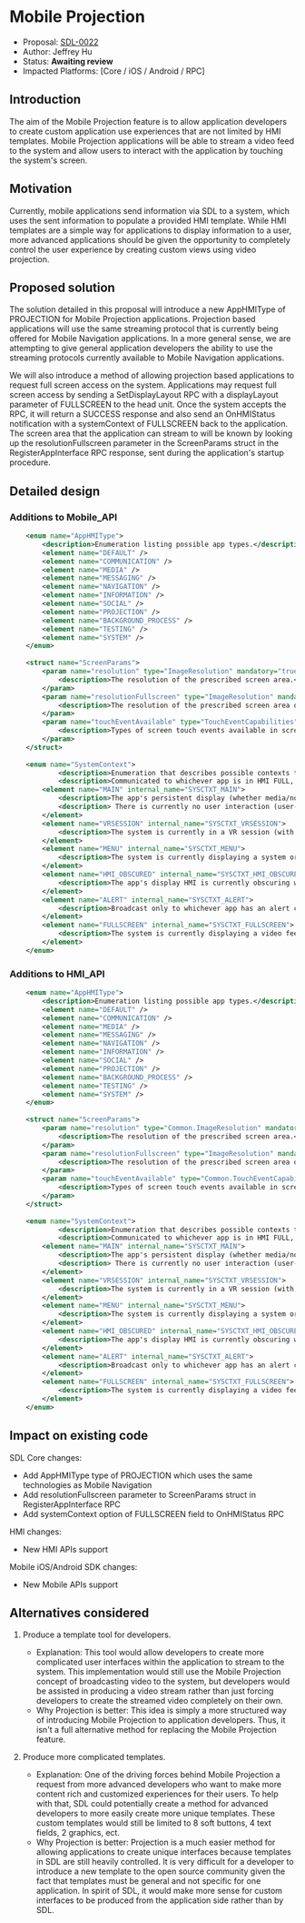 # Mobile Projection

* Proposal: [SDL-0022](0022-mobile-projection.md)
* Author: Jeffrey Hu
* Status: **Awaiting review**
* Impacted Platforms: [Core / iOS / Android / RPC]

## Introduction

The aim of the Mobile Projection feature is to allow application developers to create custom application use experiences that are not limited by HMI templates.  Mobile Projection applications will be able to stream a video feed to the system and allow users to interact with the application by touching the system's screen.

## Motivation

Currently, mobile applications send information via SDL to a system, which uses the sent information to populate a provided HMI template.  While HMI templates are a simple way for applications to display information to a user, more advanced applications should be given the opportunity to completely control the user experience by creating custom views using video projection.

## Proposed solution

The solution detailed in this proposal will introduce a new AppHMIType of PROJECTION for Mobile Projection applications.  Projection based applications will use the same streaming protocol that is currently being offered for Mobile Navigation applications.  In a more general sense, we are attempting to give general application developers the ability to use the streaming protocols currently available to Mobile Navigation applications.

We will also introduce a method of allowing projection based applications to request full screen access on the system.  Applications may request full screen access by sending a SetDisplayLayout RPC with a displayLayout parameter of FULLSCREEN to the head unit.  Once the system accepts the RPC, it will return a SUCCESS response and also send an OnHMIStatus notification with a systemContext of FULLSCREEN back to the application.  The screen area that the application can stream to will be known by looking up the resolutionFullscreen parameter in the ScreenParams struct in the RegisterAppInterface RPC response, sent during the application's startup procedure.  

## Detailed design

### Additions to Mobile_API
```xml
	<enum name="AppHMIType">
		<description>Enumeration listing possible app types.</description>
		<element name="DEFAULT" />
		<element name="COMMUNICATION" />
		<element name="MEDIA" />
		<element name="MESSAGING" />
		<element name="NAVIGATION" />
		<element name="INFORMATION" />
		<element name="SOCIAL" />
		<element name="PROJECTION" />
		<element name="BACKGROUND_PROCESS" />
		<element name="TESTING" />
		<element name="SYSTEM" />
	</enum>
  
	<struct name="ScreenParams">
		<param name="resolution" type="ImageResolution" mandatory="true">
			<description>The resolution of the prescribed screen area.</description>
		</param>
		<param name="resolutionFullscreen" type="ImageResolution" mandatory="false">
			<description>The resolution of the prescribed screen area once an application requests for full screen access.</description>
		</param>
		<param name="touchEventAvailable" type="TouchEventCapabilities" mandatory="false">
			<description>Types of screen touch events available in screen area.</description>
		</param>
	</struct>
   
	<enum name="SystemContext">
			<description>Enumeration that describes possible contexts the application might be in on HU.</description>
			<description>Communicated to whichever app is in HMI FULL, except Alert.</description>
		<element name="MAIN" internal_name="SYSCTXT_MAIN">
			<description>The app's persistent display (whether media/non-media/navigation) is fully visible onscreen.</description>
			<description> There is currently no user interaction (user-initiated or app-initiated) with the head-unit</description>
		</element>
		<element name="VRSESSION" internal_name="SYSCTXT_VRSESSION">
			<description>The system is currently in a VR session (with whatever dedicated VR screen being overlaid onscreen).</description>
		</element>
		<element name="MENU" internal_name="SYSCTXT_MENU">
			<description>The system is currently displaying a system or in-App menu onscreen.</description>
		</element>
		<element name="HMI_OBSCURED" internal_name="SYSCTXT_HMI_OBSCURED">
			<description>The app's display HMI is currently obscuring with either a system or other app's overlay (except of Alert element).</description>
		</element>
		<element name="ALERT" internal_name="SYSCTXT_ALERT">
			<description>Broadcast only to whichever app has an alert currently being displayed.</description>
		</element>
		<element name="FULLSCREEN" internal_name="SYSCTXT_FULLSCREEN">
			<description>The system is currently displaying a video feed with the bottom bar lowered.</description>
		</element>
	</enum>
```

### Additions to HMI_API
```xml
	<enum name="AppHMIType">
		<description>Enumeration listing possible app types.</description>
		<element name="DEFAULT" />
		<element name="COMMUNICATION" />
		<element name="MEDIA" />
		<element name="MESSAGING" />
		<element name="NAVIGATION" />
		<element name="INFORMATION" />
		<element name="SOCIAL" />
		<element name="PROJECTION" />
		<element name="BACKGROUND_PROCESS" />
		<element name="TESTING" />
		<element name="SYSTEM" />
	</enum>
  
	<struct name="ScreenParams">
		<param name="resolution" type="Common.ImageResolution" mandatory="true">
			<description>The resolution of the prescribed screen area.</description>
		</param>
		<param name="resolutionFullscreen" type="ImageResolution" mandatory="false">
			<description>The resolution of the prescribed screen area once an application requests for full screen access.</description>
		</param>
		<param name="touchEventAvailable" type="Common.TouchEventCapabilities" mandatory="false">
			<description>Types of screen touch events available in screen area.</description>
		</param>
	</struct>
	
	<enum name="SystemContext">
			<description>Enumeration that describes possible contexts the application might be in on HU.</description>
			<description>Communicated to whichever app is in HMI FULL, except Alert.</description>
		<element name="MAIN" internal_name="SYSCTXT_MAIN">
			<description>The app's persistent display (whether media/non-media/navigation) is fully visible onscreen.</description>
			<description> There is currently no user interaction (user-initiated or app-initiated) with the head-unit</description>
		</element>
		<element name="VRSESSION" internal_name="SYSCTXT_VRSESSION">
			<description>The system is currently in a VR session (with whatever dedicated VR screen being overlaid onscreen).</description>
		</element>
		<element name="MENU" internal_name="SYSCTXT_MENU">
			<description>The system is currently displaying a system or in-App menu onscreen.</description>
		</element>
		<element name="HMI_OBSCURED" internal_name="SYSCTXT_HMI_OBSCURED">
			<description>The app's display HMI is currently obscuring with either a system or other app's overlay (except of Alert element).</description>
		</element>
		<element name="ALERT" internal_name="SYSCTXT_ALERT">
			<description>Broadcast only to whichever app has an alert currently being displayed.</description>
		</element>
		<element name="FULLSCREEN" internal_name="SYSCTXT_FULLSCREEN">
			<description>The system is currently displaying a video feed with the bottom bar lowered.</description>
		</element>
	</enum>
```

## Impact on existing code

SDL Core changes:
*	Add AppHMIType type of PROJECTION which uses the same technologies as Mobile Navigation
*	Add resolutionFullscreen parameter to ScreenParams struct in RegisterAppInterface RPC
*	Add systemContext option of FULLSCREEN field to OnHMIStatus RPC

HMI changes:
*	New HMI APIs support	

Mobile iOS/Android SDK changes:
*	New Mobile APIs support

## Alternatives considered

1. Produce a template tool for developers.
	*	Explanation: This tool would allow developers to create more complicated user interfaces within the application to stream to the system.  This implementation would still use the Mobile Projection concept of broadcasting video to the system, but developers would be assisted in producing a video stream rather than just forcing developers to create the streamed video completely on their own.
	*	Why Projection is better: This idea is simply a more structured way of introducing Mobile Projection to application developers.  Thus, it isn't a full alternative method for replacing the Mobile Projection feature.

2. Produce more complicated templates.
	*	Explanation: One of the driving forces behind Mobile Projection a request from more advanced developers who want to make more content rich and customized experiences for their users.  To help with that, SDL could potentially create a method for advanced developers to more easily create more unique templates.  These custom templates would still be limited to 8 soft buttons, 4 text fields, 2 graphics, ect.
	*	Why Projection is better: Projection is a much easier method for allowing applications to create unique interfaces because templates in SDL are still heavily controlled.  It is very difficult for a developer to introduce a new template to the open source community given the fact that templates must be general and not specific for one application.  In spirit of SDL, it would make more sense for custom interfaces to be produced from the application side rather than by SDL.
